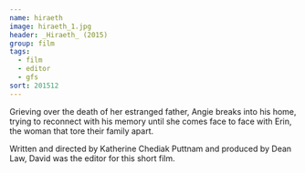 ```yaml
---
name: hiraeth
image: hiraeth_1.jpg
header: _Hiraeth_ (2015)
group: film
tags:
  - film
  - editor
  - gfs
sort: 201512
---
```


Grieving over the death of her estranged father, Angie breaks into his home, trying to reconnect with his memory until she comes face to face with Erin, the woman that tore their family apart.

Written and directed by Katherine Chediak Puttnam and produced by Dean Law, David was the editor for this short film.